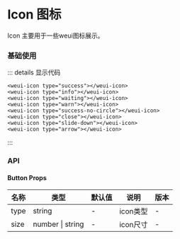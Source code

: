 # Icon 图标

Icon 主要用于一些weui图标展示。

### 基础使用

<weui-icon type="success"></weui-icon>
<weui-icon type="info"></weui-icon>
<weui-icon type="waiting"></weui-icon>
<weui-icon type="warn"></weui-icon>
<weui-icon type="success-no-circle"></weui-icon>
<weui-icon type="close"></weui-icon>
<weui-icon type="slide-down"></weui-icon>
<weui-icon type="arrow"></weui-icon>
::: details 显示代码
```vue
<weui-icon type="success"></weui-icon>
<weui-icon type="info"></weui-icon>
<weui-icon type="waiting"></weui-icon>
<weui-icon type="warn"></weui-icon>
<weui-icon type="success-no-circle"></weui-icon>
<weui-icon type="close"></weui-icon>
<weui-icon type="slide-down"></weui-icon>
<weui-icon type="arrow"></weui-icon>
```
:::

### API
#### Button Props
|  名称   | 类型  | 默认值 | 说明 | 版本 |
|  ----  | ----  | ----- | ---- | ----- |
| type  | string | - | icon类型 | - | 
| size  | number \| string | - | icon尺寸 | - |